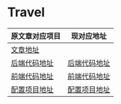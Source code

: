 # Travel




|  原文章对应项目   | 现对应地址  |
|  ----  | ----  |
| [文章地址](https://jeroendruwe.be/microservices-with-spring-boot/) |  |
| [后端代码地址](https://github.com/Jdruwe/travel/tree/develop)  | [后端代码地址](https://github.com/cheese8/travel) |
| [前端代码地址](https://github.com/Jdruwe/travel-vue)  | [前端代码地址](https://github.com/cheese8/travel-vue) |
| [配置项目地址](https://github.com/Jdruwe/travel-config)  | [配置项目地址](https://github.com/cheese8/travel-config) |


